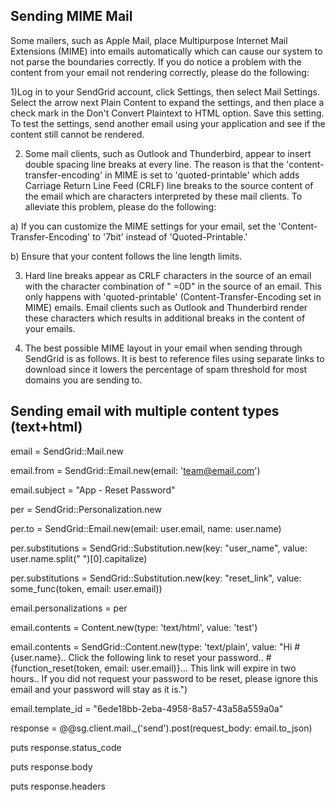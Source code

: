 ## Sending MIME Mail
Some mailers, such as Apple Mail, place Multipurpose Internet Mail Extensions (MIME) into emails automatically which can cause our system to not parse the boundaries correctly. If you do notice a problem with the content from your email not rendering correctly, please do the following:

1)Log in to your SendGrid account, click Settings, then select Mail Settings. Select the arrow next Plain Content to expand the settings, and then place a check mark in the Don't Convert Plaintext to HTML option. Save this setting. To test the settings, send another email using your application and see if the content still cannot be rendered.

2) Some mail clients, such as Outlook and Thunderbird, appear to insert double spacing line breaks at every line. The reason is that the 'content-transfer-encoding' in MIME is set to 'quoted-printable' which adds Carriage Return Line Feed (CRLF) line breaks to the source content of the email which are characters interpreted by these mail clients. To alleviate this problem, please do the following:

a) If you can customize the MIME settings for your email, set the 'Content-Transfer-Encoding' to '7bit' instead of 'Quoted-Printable.'

b) Ensure that your content follows the line length limits.

3) Hard line breaks appear as CRLF characters in the source of an email with the character combination of " =0D" in the source of an email. This only happens with 'quoted-printable' (Content-Transfer-Encoding set in MIME) emails. Email clients such as Outlook and Thunderbird render these characters which results in additional breaks in the content of your emails.

4) The best possible MIME layout in your email when sending through SendGrid is as follows. It is best to reference files using separate links to download since it lowers the percentage of spam threshold for most domains you are sending to.

## Sending email with multiple content types (text+html)

email = SendGrid::Mail.new

email.from = SendGrid::Email.new(email: 'team@email.com')

email.subject = "App - Reset Password"

per = SendGrid::Personalization.new

per.to = SendGrid::Email.new(email: user.email, name: user.name)

per.substitutions = SendGrid::Substitution.new(key: "user_name", value: user.name.split(" ")[0].capitalize)

per.substitutions = SendGrid::Substitution.new(key: "reset_link", value: some_func(token, email: user.email))

email.personalizations = per

email.contents = Content.new(type: 'text/html', value: 'test')

email.contents = SendGrid::Content.new(type: 'text/plain', value: "Hi #{user.name}.. Click the following link to reset your password.. #{function_reset(token, email: user.email)}... This link will expire in two hours.. If you did not request your password to be reset, please ignore this email and your password will stay as it is.")

email.template_id = "6ede18bb-2eba-4958-8a57-43a58a559a0a"

response = @@sg.client.mail._('send').post(request_body: email.to_json)

puts response.status_code

puts response.body

puts response.headers
